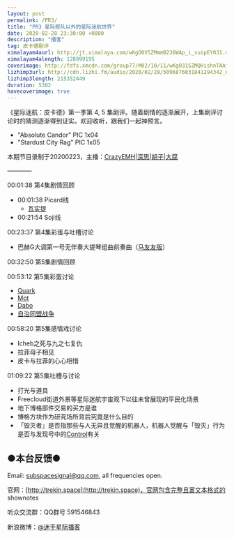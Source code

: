 ```yaml
---
layout: post
permalink: /PR3/
title: "PR3 星际舰队以外的星际迷航世界"
date: 2020-02-28 23:30:00 +0800
description: "播客"
tag: 皮卡德剧评
ximalayam4aurl: http://jt.ximalaya.com/wKgO0V5ZMmmB236WAp_i_suipEY031.m4a?channel=rss&amp;album_id=3135361&amp;track_id=260766040&amp;uid=6418191&amp;jt=http://audio.xmcdn.com/group73/M06/1B/B3/wKgO0V5ZMmmB236WAp_i_suipEY031.m4a
ximalayam4alength: 128999195
coverimage: http://fdfs.xmcdn.com/group77/M02/10/11/wKgO315ZMQHishnTAAfo0VrquIM368.png
lizhimp3url: http://cdn.lizhi.fm/audio/2020/02/28/5096876031841294342_ud.mp3
lizhimp3length: 215352449
duration: 5382
havecoverimage: true
---
```


《星际迷航：皮卡德》第一季第 4, 5 集剧评。随着剧情的逐渐展开，上集剧评讨论时的猜测逐渐得到证实。欢迎收听，跟我们一起神预言。

  - &quot;Absolute Candor&quot; PIC 1x04
  - &quot;Stardust City Rag&quot; PIC 1x05

本期节目录制于20200223，主播：[CrazyEMH](mailto:emh@trekin.space)\|[深思](mailto:deepthought@trekin.space)\|[胡子](https://weibo.com/p/1005051764117203)\|[大腐](https://weibo.com/u/5113590549)

————

00:01:38 第4集剧情回顾

  - 00:01:38 Picard线
    - [瓦实提](https://zh.wikipedia.org/wiki/%E7%93%A6%E5%AE%9E%E6%8F%90)
  - 00:21:54 Soji线

00:23:37 第4集彩蛋与吐槽讨论

  - 巴赫G大调第一号无伴奏大提琴组曲前奏曲（[马友友版](https://music.163.com/song?id=1698603&amp;userid=68408211)）

00:32:50 第5集剧情回顾

00:53:12 第5集彩蛋讨论

  - [Quark](https://memory-alpha.fandom.com/wiki/Quark)
  - [Mot](https://memory-alpha.fandom.com/wiki/Mot)
  - [Dabo](https://memory-alpha.fandom.com/wiki/Dabo)
  - [自治同盟战争](https://memory-alpha.fandom.com/wiki/Dominion_War)

00:58:20  第5集感情戏讨论

  - Icheb之死与九之七复仇
  - 拉菲母子相见
  - 皮卡与拉菲的心心相惜

01:09:22 第5集吐槽与讨论

  - 打光与道具
  - Freecloud街道外景等星际迷航宇宙观下以往未曾展现的平民化场景
  - 地下博格部件交易的买方是谁
  - 博格方块作为研究场所背后究竟是什么目的
  - 「毁灭者」是否指那些与人无异且觉醒的机器人，机器人觉醒与「毁灭」行为是否与发现号中的[Control](https://memory-alpha.fandom.com/wiki/Control)有关

## ●本台反馈●

Email: [subspacesignal@qq.com](mailto:subspacesignal@qq.com), all frequencies open.

官网：[http://trekin.space](http://trekin.space)，官网包含完整且富文本格式的 shownotes

听众交流群：QQ群号 591546843

新浪微博：[@迷于星际播客](http://weibo.com/lostinst)
